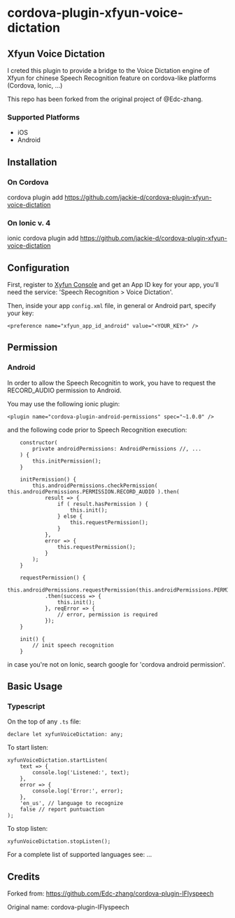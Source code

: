 # cordova-plugin-xfyun-voice-dictation

## Xfyun Voice Dictation

I creted this plugin to provide a bridge to the Voice Dictation engine of Xfyun for chinese Speech Recognition feature on cordova-like platforms (Cordova, Ionic, ...)

This repo has been forked from the original project of @Edc-zhang.

### Supported Platforms

- iOS
- Android

## Installation

### On Cordova

cordova plugin add https://github.com/jackie-d/cordova-plugin-xfyun-voice-dictation

### On Ionic v. 4

ionic cordova plugin add https://github.com/jackie-d/cordova-plugin-xfyun-voice-dictation

## Configuration

First, register to [Xyfun Console](https://console.xfyun.cn/services/iat) and get an App ID key for your app, you'll need the service: 'Speech Recognition > Voice Dictation'.

Then, inside your app `config.xml` file, in general or Android part, specify your key:

```
<preference name="xfyun_app_id_android" value="<YOUR_KEY>" />
```

## Permission

### Android

In order to allow the Speech Recognitin to work, you have to request the RECORD_AUDIO permission to Android.

You may use the following ionic plugin: 

```
<plugin name="cordova-plugin-android-permissions" spec="~1.0.0" />
```

and the following code prior to Speech Recognition execution:

```
    constructor(
        private androidPermissions: AndroidPermissions //, ...
    ) {
        this.initPermission();
    }

    initPermission() {
        this.androidPermissions.checkPermission( this.androidPermissions.PERMISSION.RECORD_AUDIO ).then(
            result => {
                if ( result.hasPermission ) {
                    this.init();
                } else {
                    this.requestPermission();
                }
            },
            error => {
                this.requestPermission();
            }
        );
    }

    requestPermission() {
        this.androidPermissions.requestPermission(this.androidPermissions.PERMISSION.RECORD_AUDIO)
            .then(success => {
                this.init();
            }, reqError => {
                // error, permission is required
            });
    }

    init() {
        // init speech recognition
    }
```

in case you're not on Ionic, search google for 'cordova android permission'.

## Basic Usage

### Typescript

On the top of any `.ts` file: 

```
declare let xyfunVoiceDictation: any;
```

To start listen:

```
xyfunVoiceDictation.startListen(
    text => {
        console.log('Listened:', text);
    },
    error => {
        console.log('Error:', error);
    },
    'en_us', // language to recognize
    false // report puntuaction
);
```

To stop listen:

```
xyfunVoiceDictation.stopListen();
```

For a complete list of supported languages see: ...

## Credits

Forked from: https://github.com/Edc-zhang/cordova-plugin-IFlyspeech

Original name: cordova-plugin-IFlyspeech